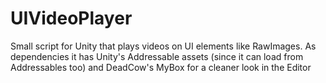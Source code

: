 # UIVideoPlayer
Small script for Unity that plays videos on UI elements like RawImages. As dependencies it has Unity's Addressable assets (since it can load from Addressables too) and DeadCow's MyBox for a cleaner look in the Editor
